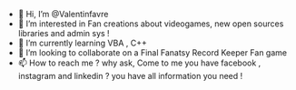 - 👋 Hi, I’m @Valentinfavre
- 👀 I’m interested in Fan creations about videogames, new open sources libraries and admin sys !
- 🌱 I’m currently learning VBA , C++
- 💞️ I’m looking to collaborate on a Final Fanatsy Record Keeper Fan game 
- 📫 How to reach me ? why ask, Come to me you have facebook , instagram and linkedin ? you have all information you need !

<!---
Valentinfavre/Valentinfavre is a ✨ special ✨ repository because its `README.md` (this file) appears on your GitHub profile.
You can click the Preview link to take a look at your changes.
--->
